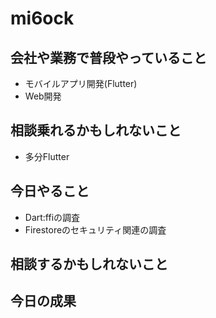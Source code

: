 # mi6ock

## 会社や業務で普段やっていること

- モバイルアプリ開発(Flutter)
- Web開発

## 相談乗れるかもしれないこと

- 多分Flutter

## 今日やること

- Dart:ffiの調査
- Firestoreのセキュリティ関連の調査

## 相談するかもしれないこと


## 今日の成果
